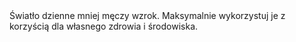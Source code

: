 ---
layout: nothing
categories: Prąd
tags: tip
body: Światło dzienne mniej męczy wzrok. Maksymalnie wykorzystuj je z korzyścią dla własnego zdrowia i środowiska.
---